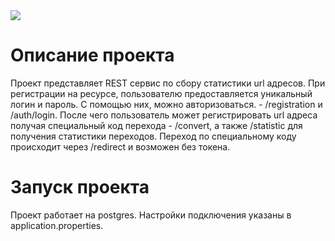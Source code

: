 <a href="https://travis-ci.com/github/Sotnikov89/url_short_cut">
  <img src="https://travis-ci.com/Sotnikov89/url_short_cut.svg?branch=main" />
</a>

# Описание проекта 
Проект представляет REST сервис по сбору статистики url адресов. 
При регистрации на ресурсе, пользователю предоставляется уникальный логин и пароль. 
С помощью них, можно авторизоваться. - /registration и /auth/login.
После чего пользователь может регистрировать url адреса получая специальный код перехода - /convert, а также /statistic для получения статистики переходов.
Переход по специальному коду происходит через /redirect и возможен без токена.
# Запуск проекта
Проект работает на postgres. Настройки подключения указаны в application.properties.
